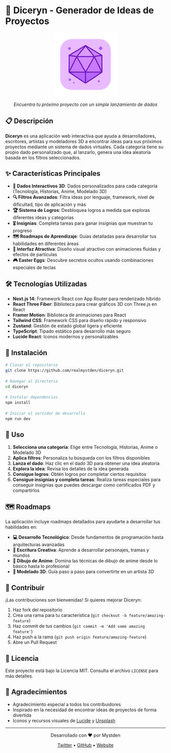 # 🎲 Diceryn - Generador de Ideas de Proyectos

<div align="center">
  <img src="/public/diceryn-logo.png" alt="Diceryn Logo" width="200" />
  <p><em>Encuentra tu próximo proyecto con un simple lanzamiento de dados</em></p>
</div>

## 📋 Descripción

**Diceryn** es una aplicación web interactiva que ayuda a desarrolladores, escritores, artistas y modeladores 3D a encontrar ideas para sus próximos proyectos mediante un sistema de dados virtuales. Cada categoría tiene su propio dado personalizado que, al lanzarlo, genera una idea aleatoria basada en los filtros seleccionados.

## ✨ Características Principales

- **🎲 Dados Interactivos 3D**: Dados personalizados para cada categoría (Tecnología, Historias, Anime, Modelado 3D)
- **🔍 Filtros Avanzados**: Filtra ideas por lenguaje, framework, nivel de dificultad, tipo de aplicación y más
- **🏆 Sistema de Logros**: Desbloquea logros a medida que exploras diferentes ideas y categorías
- **🎖️ Insignias**: Completa tareas para ganar insignias que muestran tu progreso
- **🗺️ Roadmaps de Aprendizaje**: Guías detalladas para desarrollar tus habilidades en diferentes áreas
- **🌈 Interfaz Atractiva**: Diseño visual atractivo con animaciones fluidas y efectos de partículas
- **🎮 Easter Eggs**: Descubre secretos ocultos usando combinaciones especiales de teclas

## 🛠️ Tecnologías Utilizadas

- **Next.js 14**: Framework React con App Router para renderizado híbrido
- **React Three Fiber**: Biblioteca para crear gráficos 3D con Three.js en React
- **Framer Motion**: Biblioteca de animaciones para React
- **Tailwind CSS**: Framework CSS para diseño rápido y responsivo
- **Zustand**: Gestión de estado global ligera y eficiente
- **TypeScript**: Tipado estático para desarrollo más seguro
- **Lucide React**: Iconos modernos y personalizables

## 🚀 Instalación

```bash
# Clonar el repositorio
git clone https://github.com/realmystden/diceryn.git

# Navegar al directorio
cd diceryn

# Instalar dependencias
npm install

# Iniciar el servidor de desarrollo
npm run dev
```

## 📱 Uso

1. **Selecciona una categoría**: Elige entre Tecnología, Historias, Anime o Modelado 3D
2. **Aplica filtros**: Personaliza tu búsqueda con los filtros disponibles
3. **Lanza el dado**: Haz clic en el dado 3D para obtener una idea aleatoria
4. **Explora la idea**: Revisa los detalles de la idea generada
5. **Consigue logros**: Obtén logros por completar ciertos requisitos
6. **Consigue insignias y completa tareas**: Realiza tareas especiales para conseguir insignias que puedes descargar como certificados PDF y compartirlos

## 🗺️ Roadmaps

La aplicación incluye roadmaps detallados para ayudarte a desarrollar tus habilidades en:

- **💻 Desarrollo Tecnológico**: Desde fundamentos de programación hasta arquitecturas avanzadas
- **📝 Escritura Creativa**: Aprende a desarrollar personajes, tramas y mundos
- **🎨 Dibujo de Anime**: Domina las técnicas de dibujo de anime desde lo básico hasta lo profesional
- **🧊 Modelado 3D**: Guía paso a paso para convertirte en un artista 3D

## 🤝 Contribuir

¡Las contribuciones son bienvenidas! Si quieres mejorar Diceryn:

1. Haz fork del repositorio
2. Crea una rama para tu característica (`git checkout -b feature/amazing-feature`)
3. Haz commit de tus cambios (`git commit -m 'Add some amazing feature'`)
4. Haz push a la rama (`git push origin feature/amazing-feature`)
5. Abre un Pull Request

## 📄 Licencia

Este proyecto está bajo la Licencia MIT. Consulta el archivo `LICENSE` para más detalles.

## 🙏 Agradecimientos

- Agradecimiento especial a todos los contribuidores
- Inspirado en la necesidad de encontrar ideas de proyectos de forma divertida
- Iconos y recursos visuales de [Lucide](https://lucide.dev/) y [Unsplash](https://unsplash.com/)

---

<div align="center">
  <p>Desarrollado con ❤️ por Mystden </p>
  <p>
    <a href="https://twitter.com/mystden">Twitter</a> •
    <a href="https://github.com/realmystden">GitHub</a> •
    <a href="https://mystden.neocities.org">Website</a>
  </p>
</div>
